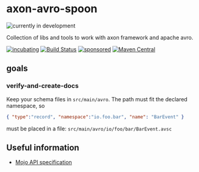 # axon-avro-spoon


![currently in development](https://img.shields.io/badge/lifecycle-INCUBATING-orange.svg)

Collection of libs and tools to work with axon framework and apache avro.

[![incubating](https://img.shields.io/badge/lifecycle-INCUBATING-orange.svg)](https://github.com/holisticon#open-source-lifecycle)
[![Build Status](https://github.com/holixon/axon-avro/workflows/Development%20branches/badge.svg)](https://github.com/holixon/axon-avro/actions)
[![sponsored](https://img.shields.io/badge/sponsoredBy-Holisticon-red.svg)](https://holisticon.de/)
[![Maven Central](https://maven-badges.herokuapp.com/maven-central/io.holixon.axon.avro/axon-avro-bom/badge.svg)](https://maven-badges.herokuapp.com/maven-central/io.holixon.axon.avro/axon-avro-bom)

## goals

### verify-and-create-docs

Keep your schema files in `src/main/avro`. The path must fit the declared namespace, so

```json
{ "type":"record", "namespace":"io.foo.bar", "name": "BarEvent" }
```

must be placed in a file: `src/main/avro/io/foo/bar/BarEvent.avsc`

## Useful information

* [Mojo API specification](https://maven.apache.org/developers/mojo-api-specification.html)
